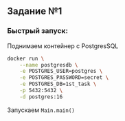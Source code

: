 ## Задание №1
### Быстрый запуск:
Поднимаем контейнер с PostgresSQL
```bash
docker run \
    --name postgresdb \
    -e POSTGRES_USER=postgres \
    -e POSTGRES_PASSWORD=secret \
    -e POSTGRES_DB=1st_task \
    -p 5432:5432 \
    -d postgres:16
```
Запускаем `Main.main()`
